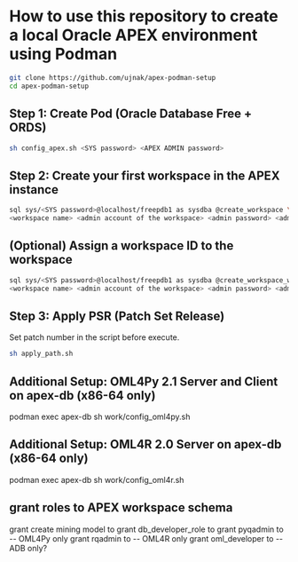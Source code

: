 # How to use this repository to create a local Oracle APEX environment using Podman

```bash
git clone https://github.com/ujnak/apex-podman-setup
cd apex-podman-setup
```

## Step 1: Create Pod (Oracle Database Free + ORDS)

```bash
sh config_apex.sh <SYS password> <APEX ADMIN password>
```

## Step 2: Create your first workspace in the APEX instance

```bash
sql sys/<SYS password>@localhost/freepdb1 as sysdba @create_workspace \
<workspace name> <admin account of the workspace> <admin password> <admin mail address>
```

## (Optional) Assign a workspace ID to the workspace

```bash
sql sys/<SYS password>@localhost/freepdb1 as sysdba @create_workspace_with_id \
<workspace name> <admin account of the workspace> <admin password> <admin mail address> <workspace id>
```

## Step 3: Apply PSR (Patch Set Release)

Set patch number in the script before execute.

```bash
sh apply_path.sh
```

## Additional Setup: OML4Py 2.1 Server and Client on apex-db (x86-64 only)
podman exec apex-db sh work/config_oml4py.sh

## Additional Setup: OML4R 2.0 Server on apex-db (x86-64 only)
podman exec apex-db sh work/config_oml4r.sh

## grant roles to APEX workspace schema
grant create mining model to <schema>
grant db_developer_role   to <schema>
grant pyqadmin            to <schema> -- OML4Py only
grant rqadmin             to <schema> -- OML4R  only
grant oml_developer       to <schema> -- ADB only?
